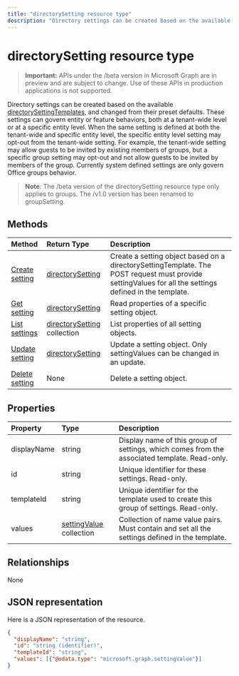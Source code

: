 ---title: "directorySetting resource type"description: "Directory settings can be created based on the available directorySettingTemplates, and changed from their preset defaults. These settings can govern entity or feature behaviors, both at a tenant-wide level or at a specific entity level. When the same setting is defined at both the tenant-wide and specific entity level, the specific entity level setting may opt-out from the tenant-wide setting.  For example, the tenant-wide setting may allow guests to be invited by existing members of groups, but a specific group setting may opt-out and not allow guests to be invited by members of the group. Currently system defined settings are only govern Office groups behavior."---# directorySetting resource type

> **Important:** APIs under the /beta version in Microsoft Graph are in preview and are subject to change. Use of these APIs in production applications is not supported.

Directory settings can be created based on the available [directorySettingTemplates](directorysettingtemplate.md), and changed from their preset defaults. These settings can govern entity or feature behaviors, both at a tenant-wide level or at a specific entity level. When the same setting is defined at both the tenant-wide and specific entity level, the specific entity level setting may opt-out from the tenant-wide setting.  For example, the tenant-wide setting may allow guests to be invited by existing members of groups, but a specific group setting may opt-out and not allow guests to be invited by members of the group. Currently system defined settings are only govern Office groups behavior.

> **Note**: The /beta version of the directorySetting resource type only applies to groups. The /v1.0 version has been renamed to groupSetting.

## Methods

| Method		   | Return Type	|Description|
|:---------------|:--------|:----------|
|[Create setting](../api/directorysetting-post-settings.md) | [directorySetting](directorysetting.md) |Create a setting object based on a directorySettingTemplate. The POST request must provide settingValues for all the settings defined in the template.|
|[Get setting](../api/directorysetting-get.md) | [directorySetting](directorysetting.md) |Read properties of a specific setting object.|
|[List settings](../api/directorysetting-list.md) | [directorySetting](directorysetting.md) collection |List properties of all setting objects.|
|[Update setting](../api/directorysetting-update.md) | [directorySetting](directorysetting.md)	|Update a setting object. Only settingValues can be changed in an update.|
|[Delete setting](../api/directorysetting-delete.md) | None |Delete a setting object. |

## Properties
| Property	   | Type	|Description|
|:---------------|:--------|:----------|
|displayName|string|Display name of this group of settings, which comes from the associated template. Read-only.|
|id|string| Unique identifier for these settings. Read-only.|
|templateId|string| Unique identifier for the template used to create this group of settings. Read-only.|
|values|[settingValue](settingvalue.md) collection| Collection of name value pairs. Must contain and set all the settings defined in the template.|

## Relationships
None


## JSON representation

Here is a JSON representation of the resource.

<!-- {
  "blockType": "resource",
  "optionalProperties": [

  ],
  "@odata.type": "microsoft.graph.directorySetting"
}-->

```json
{
  "displayName": "string",
  "id": "string (identifier)",
  "templateId": "string",
  "values": [{"@odata.type": "microsoft.graph.settingValue"}]
}

```

<!-- uuid: 8fcb5dbc-d5aa-4681-8e31-b001d5168d79
2015-10-25 14:57:30 UTC -->
<!-- {
  "type": "#page.annotation",
  "description": "directorySetting resource",
  "keywords": "",
  "section": "documentation",
  "tocPath": ""
}-->